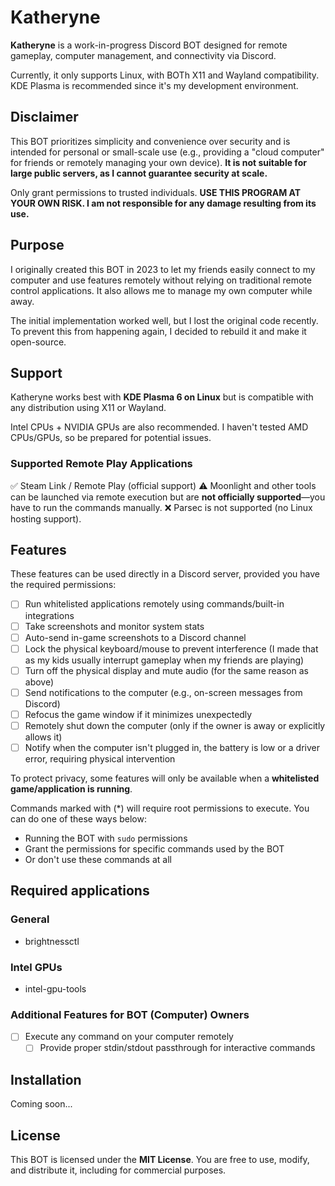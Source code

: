 # Katheryne

**Katheryne** is a work-in-progress Discord BOT designed for remote gameplay, computer management, and connectivity via Discord.

Currently, it only supports Linux, with BOTh X11 and Wayland compatibility. KDE Plasma is recommended since it's my development environment.

## Disclaimer

This BOT prioritizes simplicity and convenience over security and is intended for personal or small-scale use (e.g., providing a "cloud computer" for friends or remotely managing your own device). **It is not suitable for large public servers, as I cannot guarantee security at scale.**

Only grant permissions to trusted individuals. **USE THIS PROGRAM AT YOUR OWN RISK. I am not responsible for any damage resulting from its use.**

## Purpose

I originally created this BOT in 2023 to let my friends easily connect to my computer and use features remotely without relying on traditional remote control applications. It also allows me to manage my own computer while away.

The initial implementation worked well, but I lost the original code recently. To prevent this from happening again, I decided to rebuild it and make it open-source.

## Support

Katheryne works best with **KDE Plasma 6 on Linux** but is compatible with any distribution using X11 or Wayland.

Intel CPUs + NVIDIA GPUs are also recommended. I haven't tested AMD CPUs/GPUs, so be prepared for potential issues.

### Supported Remote Play Applications

✅ Steam Link / Remote Play (official support)
⚠️ Moonlight and other tools can be launched via remote execution but are **not officially supported**—you have to run the commands manually.
❌ Parsec is not supported (no Linux hosting support).

## Features

These features can be used directly in a Discord server, provided you have the required permissions:

- [ ] Run whitelisted applications remotely using commands/built-in integrations
- [ ] Take screenshots and monitor system stats
- [ ] Auto-send in-game screenshots to a Discord channel
- [ ] Lock the physical keyboard/mouse to prevent interference (I made that as my kids usually interrupt gameplay when my friends are playing)
- [ ] Turn off the physical display and mute audio (for the same reason as above)
- [ ] Send notifications to the computer (e.g., on-screen messages from Discord)
- [ ] Refocus the game window if it minimizes unexpectedly
- [ ] Remotely shut down the computer (only if the owner is away or explicitly allows it)
- [ ] Notify when the computer isn't plugged in, the battery is low or a driver error, requiring physical intervention

To protect privacy, some features will only be available when a **whitelisted game/application is running**.

Commands marked with (*) will require root permissions to execute. You can do one of these ways below:

* Running the BOT with `sudo` permissions
* Grant the permissions for specific commands used by the BOT
* Or don't use these commands at all

## Required applications

### General

* brightnessctl

### Intel GPUs

* intel-gpu-tools

### Additional Features for BOT (Computer) Owners

- [ ] Execute any command on your computer remotely
  - [ ] Provide proper stdin/stdout passthrough for interactive commands

## Installation

Coming soon...

## License

This BOT is licensed under the **MIT License**. You are free to use, modify, and distribute it, including for commercial purposes.
